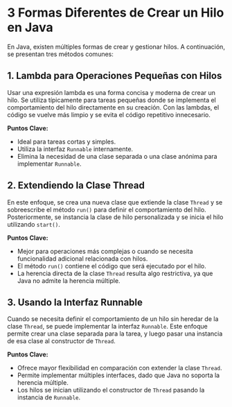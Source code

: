 # 3 Formas Diferentes de Crear un Hilo en Java

En Java, existen múltiples formas de crear y gestionar hilos. A continuación, se presentan tres métodos comunes:

## 1. Lambda para Operaciones Pequeñas con Hilos

Usar una expresión lambda es una forma concisa y moderna de crear un hilo. Se utiliza típicamente para tareas pequeñas donde se implementa el comportamiento del hilo directamente en su creación. Con las lambdas, el código se vuelve más limpio y se evita el código repetitivo innecesario.

**Puntos Clave:**
- Ideal para tareas cortas y simples.
- Utiliza la interfaz `Runnable` internamente.
- Elimina la necesidad de una clase separada o una clase anónima para implementar `Runnable`.

## 2. Extendiendo la Clase Thread

En este enfoque, se crea una nueva clase que extiende la clase `Thread` y se sobreescribe el método `run()` para definir el comportamiento del hilo. Posteriormente, se instancia la clase de hilo personalizada y se inicia el hilo utilizando `start()`.

**Puntos Clave:**
- Mejor para operaciones más complejas o cuando se necesita funcionalidad adicional relacionada con hilos.
- El método `run()` contiene el código que será ejecutado por el hilo.
- La herencia directa de la clase `Thread` resulta algo restrictiva, ya que Java no admite la herencia múltiple.

## 3. Usando la Interfaz Runnable

Cuando se necesita definir el comportamiento de un hilo sin heredar de la clase `Thread`, se puede implementar la interfaz `Runnable`. Este enfoque permite crear una clase separada para la tarea, y luego pasar una instancia de esa clase al constructor de `Thread`.

**Puntos Clave:**
- Ofrece mayor flexibilidad en comparación con extender la clase `Thread`.
- Permite implementar múltiples interfaces, dado que Java no soporta la herencia múltiple.
- Los hilos se inician utilizando el constructor de `Thread` pasando la instancia de `Runnable`.

